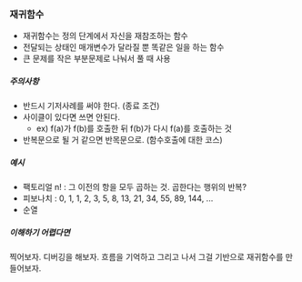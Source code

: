 ### 재귀함수

- 재귀함수는 정의 단계에서 자신을 재참조하는 함수
- 전달되는 상태인 매개변수가 달라질 뿐 똑같은 일을 하는 함수
- 큰 문제를 작은 부분문제로 나눠서 풀 때 사용



##### 주의사항

- 반드시 기저사례를 써야 한다. (종료 조건)
- 사이클이 있다면 쓰면 안된다. 
  - ex) f(a)가 f(b)를 호출한 뒤 f(b)가 다시 f(a)를 호출하는 것
- 반복문으로 될 거 같으면 반목문으로. (함수호출에 대한 코스)



##### 예시

- 팩토리얼 n! : 그 이전의 항을 모두 곱하는 것. 곱한다는 행위의 반복?
- 피보나치 : 0, 1, 1, 2, 3, 5, 8, 13, 21, 34, 55, 89, 144, ...
- 순열



##### 이해하기 어렵다면

찍어보자. 디버깅을 해보자. 흐름을 기억하고 그리고 나서 그걸 기반으로 재귀함수를 만들어보자.